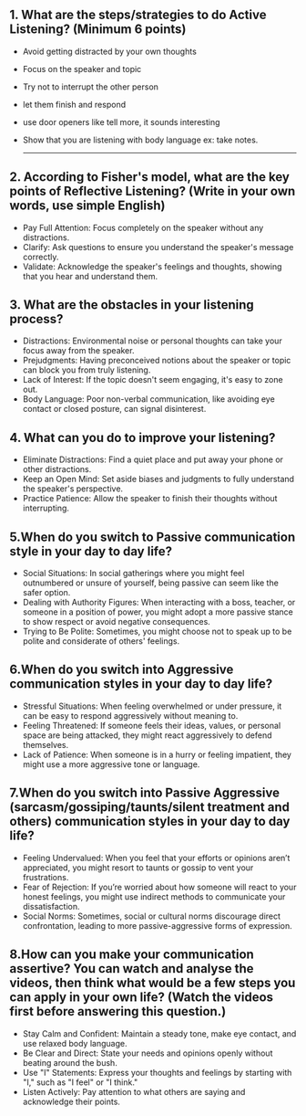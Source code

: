 ## 1. What are the steps/strategies to do Active Listening? (Minimum 6 points)
* Avoid getting distracted by your own thoughts
* Focus on the speaker and topic
* Try not to interrupt the other person
* let them finish and respond
* use door openers like tell more, it sounds interesting
* Show that you are listening with body language ex: take notes.

  ---
  
## 2. According to Fisher's model, what are the key points of Reflective Listening? (Write in your own words, use simple English)
* Pay Full Attention: Focus completely on the speaker without any distractions.
* Clarify: Ask questions to ensure you understand the speaker's message correctly.
* Validate: Acknowledge the speaker's feelings and thoughts, showing that you hear and understand them.

## 3. What are the obstacles in your listening process?
* Distractions: Environmental noise or personal thoughts can take your focus away from the speaker.
* Prejudgments: Having preconceived notions about the speaker or topic can block you from truly listening.
* Lack of Interest: If the topic doesn't seem engaging, it's easy to zone out.
* Body Language: Poor non-verbal communication, like avoiding eye contact or closed posture, can signal disinterest.

## 4. What can you do to improve your listening?
* Eliminate Distractions: Find a quiet place and put away your phone or other distractions.
* Keep an Open Mind: Set aside biases and judgments to fully understand the speaker's perspective.
* Practice Patience: Allow the speaker to finish their thoughts without interrupting.

## 5.When do you switch to Passive communication style in your day to day life?
* Social Situations: In social gatherings where you might feel outnumbered or unsure of yourself, being passive can seem like the safer option.
* Dealing with Authority Figures: When interacting with a boss, teacher, or someone in a position of power, you might adopt a more passive stance to show respect or avoid negative consequences.
* Trying to Be Polite: Sometimes, you might choose not to speak up to be polite and considerate of others' feelings.

## 6.When do you switch into Aggressive communication styles in your day to day life?
* Stressful Situations: When feeling overwhelmed or under pressure, it can be easy to respond aggressively without meaning to.
* Feeling Threatened: If someone feels their ideas, values, or personal space are being attacked, they might react aggressively to defend themselves.
* Lack of Patience: When someone is in a hurry or feeling impatient, they might use a more aggressive tone or language.

## 7.When do you switch into Passive Aggressive (sarcasm/gossiping/taunts/silent treatment and others) communication styles in your day to day life?
* Feeling Undervalued: When you feel that your efforts or opinions aren’t appreciated, you might resort to taunts or gossip to vent your frustrations.
* Fear of Rejection: If you’re worried about how someone will react to your honest feelings, you might use indirect methods to communicate your dissatisfaction.
* Social Norms: Sometimes, social or cultural norms discourage direct confrontation, leading to more passive-aggressive forms of expression.

## 8.How can you make your communication assertive? You can watch and analyse the videos, then think what would be a few steps you can apply in your own life? (Watch the videos first before answering this question.)
 * Stay Calm and Confident: Maintain a steady tone, make eye contact, and use relaxed body language.
 * Be Clear and Direct: State your needs and opinions openly without beating around the bush.
 * Use "I" Statements: Express your thoughts and feelings by starting with "I," such as "I feel" or "I think."
 * Listen Actively: Pay attention to what others are saying and acknowledge their points.
